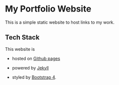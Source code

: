 # My Portfolio Website

This is a simple static website to host links to my work.

## Tech Stack

This website is

* hosted on [Github pages](https://pages.github.com/)
  
* powered by [Jekyll]((https://jekyllrb.com/docs/))

* styled by [Bootstrap 4](https://getbootstrap.com/).

